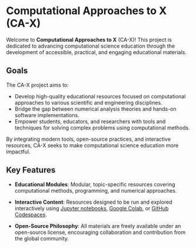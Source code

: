 # Computational Approaches to X (CA-X)

Welcome to **Computational Approaches to X** (CA-X)!
This project is dedicated to advancing computational science education
through the development of accessible, practical, and engaging
educational materials.


## Goals

The CA-X project aims to:
* Develop high-quality educational resources focused on computational
  approaches to various scientific and engineering disciplines.
* Bridge the gap between numerical analysis theories and hands-on
  software implementations.
* Empower students, educators, and researchers with tools and
  techniques for solving complex problems using computational methods.

By integrating modern tools, open-source practices, and interactive
resources, CA-X seeks to make computational science education more
impactful.


## Key Features

* **Educational Modules**:
  Modular, topic-specific resources covering computational methods,
  programming, and numerical approaches.

* **Interactive Content**:
  Resources designed to be run and explored interactively using
  [Jupyter notebooks](https://jupyter.org/),
  [Google Colab](https://colab.research.google.com/), or
  [GitHub Codespaces](https://github.com/features/codespaces).

* **Open-Source Philosophy**:
  All materials are freely available under an open-source license,
  encouraging collaboration and contribution from the global
  community.
